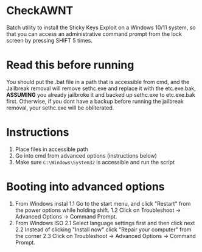 # CheckAWNT
Batch utility to install the Sticky Keys Exploit on a Windows 10/11 system, so that you can access an administrative command prompt from the lock screen by pressing SHIFT 5 times.

# Read this before running
You should put the .bat file in a path that is accessible from cmd, and the Jailbreak removal will remove sethc.exe and replace it with the etc.exe.bak, **ASSUMING** you already jailbroke it and backed up sethc.exe to etc.exe.bak first. Otherwise, if you dont have a backup before running the jailbreak removal, your sethc.exe will be obliterated.

# Instructions
1. Place files in accessible path
2. Go into cmd from advanced options (instructions below)
3. Make sure `C:\Windows\System32` is accessible and run the script

# Booting into advanced options
1. From Windows instal
  1.1 Go to the start menu, and click "Restart" from the power options while holding shift.
  1.2 Click on Troubleshoot -> Advanced Options -> Command Prompt.
2. From Windows ISO
  2.1 Select language settings first and then click next
  2.2 Instead of clicking "Install now" click "Repair your computer" from the corner
  2.3 Click on Troubleshoot -> Advanced Options -> Command Prompt.
